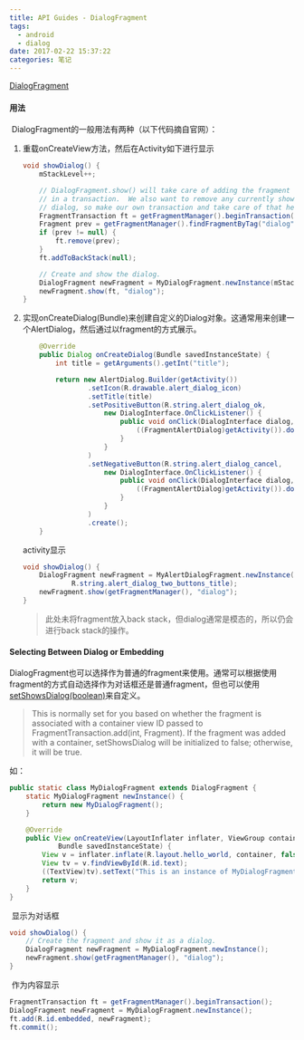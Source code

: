 ```yaml
---
title: API Guides - DialogFragment
tags:
  - android
  - dialog
date: 2017-02-22 15:37:22
categories: 笔记
---
```


[DialogFragment](https://developer.android.com/reference/android/app/DialogFragment.html)



#### 用法

​	DialogFragment的一般用法有两种（以下代码摘自官网）：

1. 重载onCreateView方法，然后在Activity如下进行显示

   ```java
   void showDialog() {
       mStackLevel++;

       // DialogFragment.show() will take care of adding the fragment
       // in a transaction.  We also want to remove any currently showing
       // dialog, so make our own transaction and take care of that here.
       FragmentTransaction ft = getFragmentManager().beginTransaction();
       Fragment prev = getFragmentManager().findFragmentByTag("dialog");
       if (prev != null) {
           ft.remove(prev);
       }
       ft.addToBackStack(null);

       // Create and show the dialog.
       DialogFragment newFragment = MyDialogFragment.newInstance(mStackLevel);
       newFragment.show(ft, "dialog");
   }
   ```

2. 实现onCreateDialog(Bundle)来创建自定义的Dialog对象。这通常用来创建一个AlertDialog，然后通过以fragment的方式展示。

   ```java
       @Override
       public Dialog onCreateDialog(Bundle savedInstanceState) {
           int title = getArguments().getInt("title");

           return new AlertDialog.Builder(getActivity())
                   .setIcon(R.drawable.alert_dialog_icon)
                   .setTitle(title)
                   .setPositiveButton(R.string.alert_dialog_ok,
                       new DialogInterface.OnClickListener() {
                           public void onClick(DialogInterface dialog, int whichButton) {
                               ((FragmentAlertDialog)getActivity()).doPositiveClick();
                           }
                       }
                   )
                   .setNegativeButton(R.string.alert_dialog_cancel,
                       new DialogInterface.OnClickListener() {
                           public void onClick(DialogInterface dialog, int whichButton) {
                               ((FragmentAlertDialog)getActivity()).doNegativeClick();
                           }
                       }
                   )
                   .create();
       }
   ```

   activity显示

   ```java
   void showDialog() {
       DialogFragment newFragment = MyAlertDialogFragment.newInstance(
               R.string.alert_dialog_two_buttons_title);
       newFragment.show(getFragmentManager(), "dialog");
   }
   ```

   > 此处未将fragment放入back stack，但dialog通常是模态的，所以仍会进行back stack的操作。



#### Selecting Between Dialog or Embedding

​	DialogFragment也可以选择作为普通的fragment来使用。通常可以根据使用fragment的方式自动选择作为对话框还是普通fragment，但也可以使用[setShowsDialog(boolean)](https://developer.android.com/reference/android/app/DialogFragment.html#setShowsDialog(boolean))来自定义。

> This is normally set for you based on whether the fragment is associated with a container view ID passed to FragmentTransaction.add(int, Fragment). If the fragment was added with a container, setShowsDialog will be initialized to false; otherwise, it will be true.

如：	

```java
public static class MyDialogFragment extends DialogFragment {
    static MyDialogFragment newInstance() {
        return new MyDialogFragment();
    }

    @Override
    public View onCreateView(LayoutInflater inflater, ViewGroup container,
            Bundle savedInstanceState) {
        View v = inflater.inflate(R.layout.hello_world, container, false);
        View tv = v.findViewById(R.id.text);
        ((TextView)tv).setText("This is an instance of MyDialogFragment");
        return v;
    }
}
```

​	显示为对话框

```java
void showDialog() {
    // Create the fragment and show it as a dialog.
    DialogFragment newFragment = MyDialogFragment.newInstance();
    newFragment.show(getFragmentManager(), "dialog");
}
```

​	作为内容显示

```java
FragmentTransaction ft = getFragmentManager().beginTransaction();
DialogFragment newFragment = MyDialogFragment.newInstance();
ft.add(R.id.embedded, newFragment);
ft.commit();
```